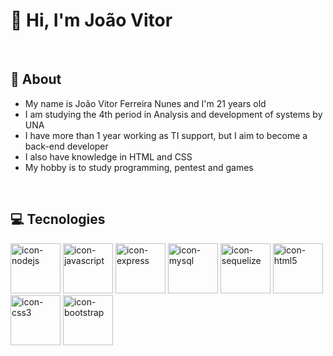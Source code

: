 # 👋 Hi, I'm João Vitor

<br>

## 💬 About

<ul>
  <li>My name is João Vitor Ferreira Nunes and I'm 21 years old</li>
  <li>I am studying the 4th period in Analysis and development of systems by UNA</li>
  <li>I have more than 1 year working as TI support, but I aim to become a back-end developer</li>
  <li>I also have knowledge in HTML and CSS</li>
  <li>My hobby is to study programming, pentest and games</li>
</ul>

<br>

## 💻 Tecnologies

<div style=flex>
  <img alt=icon-nodejs src="https://cdn.jsdelivr.net/gh/devicons/devicon/icons/nodejs/nodejs-original-wordmark.svg" height=80 width=80/>
  <img alt=icon-javascript src="https://cdn.jsdelivr.net/gh/devicons/devicon/icons/javascript/javascript-original.svg" height=80 width=80/>
  <img alt=icon-express src="https://cdn.jsdelivr.net/gh/devicons/devicon/icons/express/express-original-wordmark.svg" height=80 width=80/>
  <img alt=icon-mysql src="https://cdn.jsdelivr.net/gh/devicons/devicon/icons/mysql/mysql-original-wordmark.svg" height=80 width=80/>
  <img alt=icon-sequelize src="https://cdn.jsdelivr.net/gh/devicons/devicon/icons/sequelize/sequelize-original-wordmark.svg" height=80 width=80/>
  <img alt=icon-html5 src="https://cdn.jsdelivr.net/gh/devicons/devicon/icons/html5/html5-original.svg" height=80 width=80/>       
  <img alt=icon-css3 src="https://cdn.jsdelivr.net/gh/devicons/devicon/icons/css3/css3-original.svg" height=80 width=80/>
  <img alt=icon-bootstrap src="https://cdn.jsdelivr.net/gh/devicons/devicon/icons/bootstrap/bootstrap-original-wordmark.svg" height=80 width=80/>  
</div>


